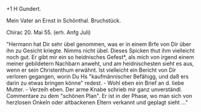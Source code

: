 +1 H Gundert.

 Mein Vater an Ernst in Schönthal.
Bruchstück.

 Chirac 20. Mai 55.
 (erh. Anfg Juli)

"Hermann hat Dir sehr übel genommen, was er in einem Brfe von Dir über ihn zu Gesicht kriegte. Nimms nicht übel. Dieses Spicken thut ihm vielleicht noch gut. Er gibt mir ein so heidnisches Gefest*, als mich von irgend einem meiner gebildetern Nachbarn anweht, und am heidnischesten sieht es aus, wenn er sein Christenthum erwähnt. Ist vielleicht ein Bericht von Dir verloren gegangen, worin Du Hs "kaufmännischer Befähigg, und daß ers darin zu etwas bringen könne" redest. - Wohl eben ein Brief an d. liebe Mutter. - Verzeih eben. Der arme Knabe schrieb mir ganz unverständl. Commentare zu dem "schönen Plan". Er ist in der Phase, wo man sich von herzlosen Onkeln oder altbackenen Eltern verkannt und geplagt sieht ..."

